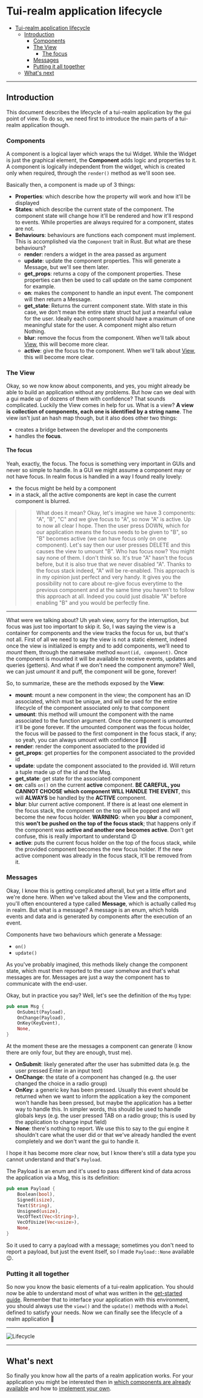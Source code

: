 # Tui-realm application lifecycle

- [Tui-realm application lifecycle](#tui-realm-application-lifecycle)
  - [Introduction](#introduction)
    - [Components](#components)
    - [The View](#the-view)
      - [The focus](#the-focus)
    - [Messages](#messages)
    - [Putting it all together](#putting-it-all-together)
  - [What's next](#whats-next)

---

## Introduction

This document describes the lifecycle of a tui-realm application by the gui point of view.
To do so, we need first to introduce the main parts of a tui-realm application though.

### Components

A component is a logical layer which wraps the tui Widget. While the Widget is just the graphical element, the **Component** adds logic and properties to it.
A component is logically independent from the widget, which is created only when required, through the `render()` method as we'll soon see.

Basically then, a component is made up of 3 things:

- **Properties**: which describe how the property will work and how it'll be displayed
- **States**: which describe the current state of the component. The component state will change how it'll be rendered and how it'll respond to events. While properties are always required for a component, states are not.
- **Behaviours**: behaviours are functions each component must implement. This is accomplished via the `Component` trait in Rust. But what are these behaviours?
  - **render**: renders a widget in the area passed as argument
  - **update**: update the component properties. This will generate a Message, but we'll see them later.
  - **get_props**: returns a copy of the component properties. These properties can then be used to call update on the same component for example.
  - **on**: makes the component to handle an input event. The component will then return a Message.
  - **get_state**: Returns the current component state. With state in this case, we don't mean the entire state struct but just a meanful value for the user. Ideally each component should have a maximum of one meaningful state for the user. A component might also return Nothing.
  - **blur**: remove the focus from the component. When we'll talk about [View](#the-view), this will become more clear.
  - **active**: give the focus to the component. When we'll talk about [View](#the-view), this will become more clear.

### The View

Okay, so we now know about components, and yes, you might already be able to build an application without any problems. But how can we deal with a gui made up of dozens of them with confidence? That sounds complicated. Luckily the View comes in help for us.
What is a view? **A view is collection of components, each one is identified by a string name**. The view isn't just an hash map though, but it also does other two things:

- creates a bridge between the developer and the components
- handles the **focus**.

#### The focus

Yeah, exactly, the focus. The focus is something very important in GUIs and never so simple to handle. In a GUI we might assume a component may or not have focus. In realm focus is handled in a way I found really lovely:

- the focus might be held by a component
- in a stack, all the active components are kept in case the current component is blurred.

>> What does it mean? Okay, let's imagine we have 3 components: "A", "B", "C" and we give focus to "A", so now "A" is active. Up to now all clear I hope. Then the user press DOWN, which for our application means the focus needs to be given to "B", so "B" becomes active (we can have focus only on one component). Let's say then our user presses DELETE and this causes the view to umount "B". Who has focus now? You might say none of them. I don't think so. It's true "A" hasn't the focus before, but it is also true that we never disabled "A". Thanks to the focus stack indeed, "A" will be re-enabled. This approach is in my opinion just perfect and very handy. It gives you the possibility not to care about re-give focus everytime to the previous component and at the same time you haven't to follow this approach at all. Indeed you could just disable "A" before enabling "B" and you would be perfectly fine.

---

What were we talking about? Uh yeah view, sorry for the interruption, but focus was just too important to skip it. So, I was saying the view is a container for components and the view tracks the focus for us, but that's not all.
First of all we need to say the view is not a static element, indeed once the view is initialized is empty and to add components, we'll need to *mount* them, through the namesake method `mount(id, component)`. Once the component is mounted it will be available to receive events, updates and queries (getters). And what if we don't need the component anymore? Well, we can just *umount* it and puff, the component will be gone, forever!

So, to summarize, these are the methods exposed by the **View**:

- **mount**: mount a new component in the view; the component has an ID associated, which must be unique, and will be used for the entire lifecycle of the component associated only to that component
- **umount**: this method will umount the component with the name associated to the function argument. Once the component is umounted it'll be gone forever. If the umounted component was the focus holder, the focus will be passed to the first component in the focus stack, if any; so yeah, you can always umount with confidence 💪🏻
- **render**: render the component associated to the provided id
- **get_props**: get properties for the component associated to the provided id
- **update**: update the component associated to the provided id. Will return a tuple made up of the id and the Msg.
- **get_state**: get state for the associated component
- **on**: calls `on()` on the current **active** component. **BE CAREFUL, you CANNOT CHOOSE which component WILL HANDLE THE EVENT**, this will **ALWAYS** be handled by the **ACTIVE** component.
- **blur**: blur current active component. If there is at least one element in the focus stack, the component on the top will be popped and will become the new focus holder. **WARNING**: when you **blur** a component, this **won't be pushed on the top of the focus stack**; that happens only if the component was **active and another one becomes active**. Don't get confuse, this is really important to understand 😉
- **active**: puts the current focus holder on the top of the focus stack, while the provided component becomes the new focus holder. If the new active component was already in the focus stack, it'll be removed from it.

### Messages

Okay, I know this is getting complicated afterall, but yet a little effort and we're done here.
When we've talked about the View and the components, you'll often encountered a type called **Message**, which is actually called `Msg` in realm.
But what is a message? A message is an enum, which holds events and data and is generated by components after the execution of an event.

Components have two behaviours which generate a Message:

- `on()`
- `update()`

As you've probably imagined, this methods likely change the component state, which must then reported to the user somehow and that's what messages are for. Messages are just a way the component has to communicate with the end-user.

Okay, but in practice you say?
Well, let's see the definition of the `Msg` type:

```rust
pub enum Msg {
    OnSubmit(Payload),
    OnChange(Payload),
    OnKey(KeyEvent),
    None,
}
```

At the moment these are the messages a component can generate (I know there are only four, but they are enough, trust me).

- **OnSubmit**: likely generated after the user has submitted data (e.g. the user pressed Enter in an input text)
- **OnChange**: the state of a component has changed (e.g. the user changed the choice in a radio group)
- **OnKey**: a generic key has been pressed. Usually this event should be returned when we want to inform the application a key the component won't handle has been pressed, but maybe the application has a better way to handle this. In simpler words, this should be used to handle globals keys (e.g. the user pressed TAB on a radio group; this is used by the application to change input field)
- **None**: there's nothing to report. We use this to say to the gui engine it shouldn't care what the user did or that we've already handled the event completely and we don't want the gui to handle it.

I hope it has become more clear now, but I know there's still a data type you cannot understand and that's `Payload`.

The Payload is an enum and it's used to pass different kind of data across the application via a Msg, this is its definition:

```rust
pub enum Payload {
    Boolean(bool),
    Signed(isize),
    Text(String),
    Unsigned(usize),
    VecOfText(Vec<String>),
    VecOfUsize(Vec<usize>),
    None,
}
```

So it used to carry a payload with a message; sometimes you don't need to report a payload, but just the event itself, so I made `Payload::None` available 😉.

### Putting it all together

So now you know the basic elements of a tui-realm application. You should now be able to understand most of what was written in the [get-started guide](get-started.md).
Remember that to interface your application with this environment, you should always use the `view()` and the `update()` methods with a `Model` defined to satisfy your needs.
Now we can finally see the lifecycle of a realm application 🦄

---

![Lifecycle](images/lifecycle.png)

---

## What's next

So finally you know how all the parts of a realm application works. For your application you might be interested then in [which components are already available](std-components.md) and how to [implement your own](new-components.md).
